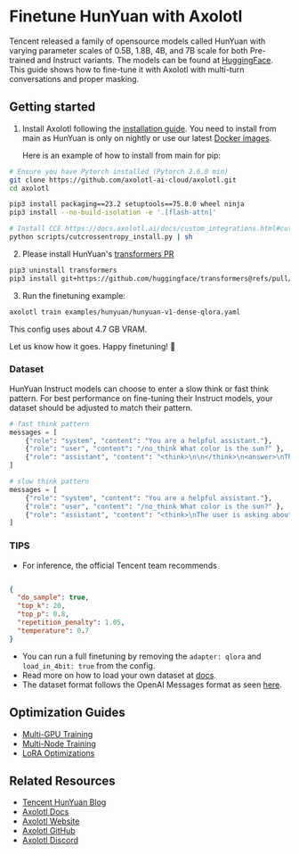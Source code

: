 # Finetune HunYuan with Axolotl

Tencent released a family of opensource models called HunYuan with varying parameter scales of 0.5B, 1.8B, 4B, and 7B scale for both Pre-trained and Instruct variants. The models can be found at [HuggingFace](https://huggingface.co/collections/tencent/hunyuan-dense-model-6890632cda26b19119c9c5e7). This guide shows how to fine-tune it with Axolotl with multi-turn conversations and proper masking.

## Getting started

1. Install Axolotl following the [installation guide](https://docs.axolotl.ai/docs/installation.html). You need to install from main as HunYuan is only on nightly or use our latest [Docker images](https://docs.axolotl.ai/docs/docker.html).

    Here is an example of how to install from main for pip:

```bash
# Ensure you have Pytorch installed (Pytorch 2.6.0 min)
git clone https://github.com/axolotl-ai-cloud/axolotl.git
cd axolotl

pip3 install packaging==23.2 setuptools==75.8.0 wheel ninja
pip3 install --no-build-isolation -e '.[flash-attn]'

# Install CCE https://docs.axolotl.ai/docs/custom_integrations.html#cut-cross-entropy
python scripts/cutcrossentropy_install.py | sh
```

2. Please install HunYuan's [transformers PR](https://github.com/huggingface/transformers/pull/39606)

```bash
pip3 uninstall transformers
pip3 install git+https://github.com/huggingface/transformers@refs/pull/39606/head
```

3. Run the finetuning example:

```bash
axolotl train examples/hunyuan/hunyuan-v1-dense-qlora.yaml
```

This config uses about 4.7 GB VRAM.

Let us know how it goes. Happy finetuning! 🚀

### Dataset

HunYuan Instruct models can choose to enter a slow think or fast think pattern. For best performance on fine-tuning their Instruct models, your dataset should be adjusted to match their pattern.

```python
# fast think pattern
messages = [
    {"role": "system", "content": "You are a helpful assistant."},
    {"role": "user", "content": "/no_think What color is the sun?" },
    {"role": "assistant", "content": "<think>\n\n</think>\n<answer>\nThe sun is yellow.\n</answer>"}
]

# slow think pattern
messages = [
    {"role": "system", "content": "You are a helpful assistant."},
    {"role": "user", "content": "/no_think What color is the sun?" },
    {"role": "assistant", "content": "<think>\nThe user is asking about the color of the sun. I need to ...\n</think>\n<answer>\nThe sun is yellow.\n</answer>"}
]
```

### TIPS

- For inference, the official Tencent team recommends

```json

{
  "do_sample": true,
  "top_k": 20,
  "top_p": 0.8,
  "repetition_penalty": 1.05,
  "temperature": 0.7
}

```

- You can run a full finetuning by removing the `adapter: qlora` and `load_in_4bit: true` from the config.
- Read more on how to load your own dataset at [docs](https://docs.axolotl.ai/docs/dataset_loading.html).
- The dataset format follows the OpenAI Messages format as seen [here](https://docs.axolotl.ai/docs/dataset-formats/conversation.html#chat_template).

## Optimization Guides

- [Multi-GPU Training](https://docs.axolotl.ai/docs/multi-gpu.html)
- [Multi-Node Training](https://docs.axolotl.ai/docs/multi-node.html)
- [LoRA Optimizations](https://docs.axolotl.ai/docs/lora_optims.html)

## Related Resources

- [Tencent HunYuan Blog](https://hunyuan.tencent.com/)
- [Axolotl Docs](https://docs.axolotl.ai)
- [Axolotl Website](https://axolotl.ai)
- [Axolotl GitHub](https://github.com/axolotl-ai-cloud/axolotl)
- [Axolotl Discord](https://discord.gg/7m9sfhzaf3)
